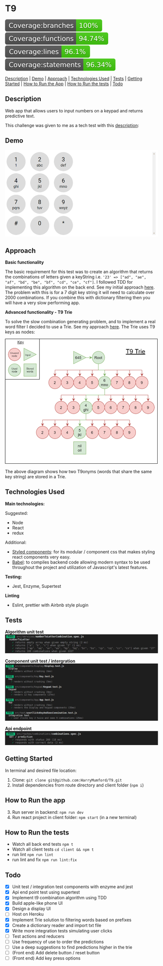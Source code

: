 # T9

![](./assets/badge-branches.svg)
![](./assets/badge-functions.svg)
![](./assets/badge-lines.svg)
![](./assets/badge-statements.svg)

[Description](#description) | [Demo](#demo) | [Approach](#approach) | [Technologies Used](#technologies-used) | [Tests](#tests) | [Getting Started](#getting-started) | [How to Run the App](#how-to-run-the-app) | [How to Run the tests](#how-to-run-the-tests) | [Todo](#todo)

## Description

Web app that allows users to input numbers on a keypad and returns predictive text.

This challenge was given to me as a tech test with this [description](./docs/task.md):

## Demo

![](./assets/demo.gif)

## Approach

**Basic functionality**

The basic requirement for this test was to create an algorithm that returns the combinations of letters given a keyString i.e. `'23' => ["ad", "ae", "af", "bd", "be", "bf", "cd", "ce", "cf"]`. I followed TDD for implementing this algorithm on the back end. See my initial approach [here](./docs/predictive-text-approach.md). The problem with this is for a 7 digit key string it will need to calculate over 2000 combinations. If you combine this with dictionary filtering then you will have a very slow performing app.

**Advanced functionality - T9 Trie**

To solve the slow combination generating problem, and to implement a real word filter I decided to use a Trie. See my approach [here](./real-word-predictions.md). The Trie uses T9 keys as nodes:

![](./assets/trie.PNG)

The above diagram shows how two T9onyms (words that share the same key string) are stored in a Trie.

## Technologies Used

**Main technologies:**

Suggested:

- Node
- React
- redux

Additional:

- [Styled components](https://reactjs.org/): for its modular / component css that makes styling react components very easy.
- [Babel](https://babeljs.io/): to compiles backend code allowing modern syntax to be used throughout the project and utilization of Javascript's latest features.

**Testing:**

- Jest, Enzyme, Supertest

**Linting**

- Eslint, prettier with Airbnb style plugin

## Tests

**Algorithm unit test**
![](./assets/unit.PNG)

**Component unit test / intergration**
![](./assets/component.PNG)

**Api endpoint**
![](./assets/api.PNG)

## Getting Started

In terminal and desired file location:

1. Clone: `git clone git@github.com:HarryMumford/T9.git`
2. Install dependencies from route directory and client folder (`npm i`)

## How to Run the app

3. Run server in backend: `npm run dev`
4. Run react project in client folder: `npm start` (in a new terminal)

## How to Run the tests

- Watch all back end tests `npm t`
- Watch all client tests `cd client && npm t`
- run lint `npm run lint`
- run lint and fix `npm run lint:fix`

## Todo

- [x] Unit test / integration test components with enzyme and jest
- [x] Api end point test using supertest
- [x] Implement t9 combination algorithm using TDD
- [x] Build apple-like phone UI
- [x] Design a display UI
- [ ] Host on Heroku
- [x] Implement Trie solution to filtering words based on prefixes
- [x] Create a dictionary reader and import txt file
- [x] Write more integration tests simulating user clicks
- [ ] Test actions and reducers
- [ ] Use frequency of use to order the predictions
- [ ] Use a deep suggestions to find predictions higher in the trie
- [ ] (Front end) Add delete button / reset button
- [ ] (Front end) Add key press options
